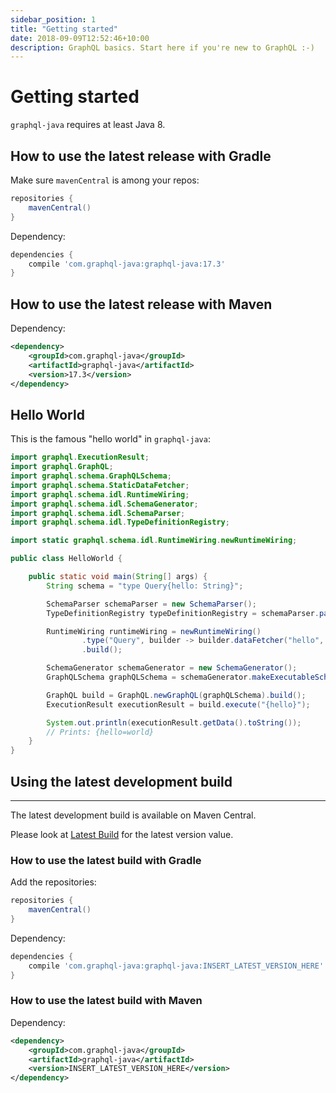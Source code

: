 ```yaml
---
sidebar_position: 1
title: "Getting started"
date: 2018-09-09T12:52:46+10:00
description: GraphQL basics. Start here if you're new to GraphQL :-)
---
```


# Getting started

`graphql-java` requires at least Java 8.

## How to use the latest release with Gradle

Make sure ``mavenCentral`` is among your repos:

```groovy
repositories {
    mavenCentral()
}
```

Dependency:

```groovy
dependencies {
    compile 'com.graphql-java:graphql-java:17.3'
}
```

## How to use the latest release with Maven

Dependency:
```xml
<dependency>
    <groupId>com.graphql-java</groupId>
    <artifactId>graphql-java</artifactId>
    <version>17.3</version>
</dependency>
```

## Hello World

This is the famous "hello world" in ``graphql-java``:

```java
import graphql.ExecutionResult;
import graphql.GraphQL;
import graphql.schema.GraphQLSchema;
import graphql.schema.StaticDataFetcher;
import graphql.schema.idl.RuntimeWiring;
import graphql.schema.idl.SchemaGenerator;
import graphql.schema.idl.SchemaParser;
import graphql.schema.idl.TypeDefinitionRegistry;

import static graphql.schema.idl.RuntimeWiring.newRuntimeWiring;

public class HelloWorld {

    public static void main(String[] args) {
        String schema = "type Query{hello: String}";

        SchemaParser schemaParser = new SchemaParser();
        TypeDefinitionRegistry typeDefinitionRegistry = schemaParser.parse(schema);

        RuntimeWiring runtimeWiring = newRuntimeWiring()
                .type("Query", builder -> builder.dataFetcher("hello", new StaticDataFetcher("world")))
                .build();

        SchemaGenerator schemaGenerator = new SchemaGenerator();
        GraphQLSchema graphQLSchema = schemaGenerator.makeExecutableSchema(typeDefinitionRegistry, runtimeWiring);

        GraphQL build = GraphQL.newGraphQL(graphQLSchema).build();
        ExecutionResult executionResult = build.execute("{hello}");

        System.out.println(executionResult.getData().toString());
        // Prints: {hello=world}
    }
}
```

## Using the latest development build
----------------------------------

The latest development build is available on Maven Central.

Please look at [Latest Build](https://search.maven.org/artifact/com.graphql-java/graphql-java>) for the
latest version value.

### How to use the latest build with Gradle

Add the repositories:

```groovy
repositories {
    mavenCentral()
}
```

Dependency:

```groovy
dependencies {
    compile 'com.graphql-java:graphql-java:INSERT_LATEST_VERSION_HERE'
}
```

### How to use the latest build with Maven

Dependency:

```xml
<dependency>
    <groupId>com.graphql-java</groupId>
    <artifactId>graphql-java</artifactId>
    <version>INSERT_LATEST_VERSION_HERE</version>
</dependency>
```
